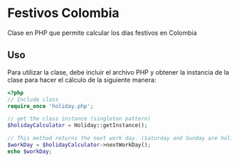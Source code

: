 # Festivos Colombia
Clase en PHP que permite calcular los días festivos en Colombia

## Uso
Para utilizar la clase, debe incluir el archivo PHP y obtener la instancia de la clase para hacer el cálculo de la siguiente manera:

``` PHP
<?php
// Include class
require_once 'holiday.php';

// get the class instance (singleton pattern)
$holidayCalculator = Holiday::getInstance();

// This method returns the next work day. (Saturday and Sunday are holidays)
$workDay = $holidayCalculator->nextWorkDay();
echo $workDay;
```
